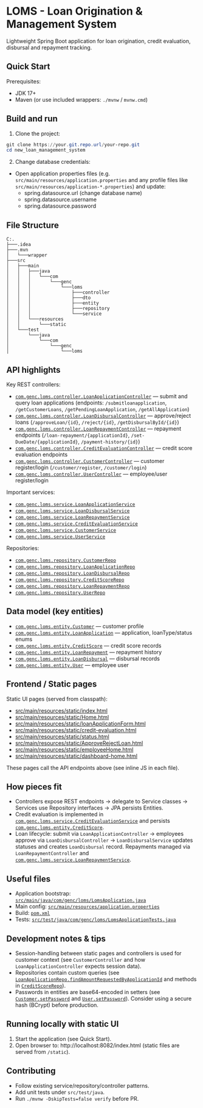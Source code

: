 
# LOMS - Loan Origination & Management System

Lightweight Spring Boot application for loan origination, credit evaluation, disbursal and repayment tracking.

## Quick Start

Prerequisites:
- JDK 17+
- Maven (or use included wrappers: `./mvnw` / `mvnw.cmd`)

## Build and run

1. Clone the project:
```powershell
git clone https://your.git.repo.url/your-repo.git
cd new_loan_management_system
```

2. Change database credentials:
- Open application properties files (e.g. `src/main/resources/application.properties` and any profile files like `src/main/resources/application-*.properties`) and update:
    - spring.datasource.url (change database name)
    - spring.datasource.username
    - spring.datasource.password

## File Structure
```
C:.
├───.idea
├───.mvn
│   └───wrapper
├───src
│   ├───main
│   │   ├───java
│   │   │   └───com
│   │   │       └───genc
│   │   │           └───loms
│   │   │               ├───controller
│   │   │               ├───dto
│   │   │               ├───entity
│   │   │               ├───repository
│   │   │               └───service
│   │   └───resources
│   │       └───static
│   └───test
│       └───java
│           └───com
│               └───genc
│                   └───loms
```



## API highlights

Key REST controllers:
- [`com.genc.loms.controller.LoanApplicationController`](src/main/java/com/genc/loms/controller/LoanApplicationController.java) — submit and query loan applications (endpoints: `/submitloanapplication`, `/getCustomerLoans`, `/getPendingLoanApplication`, `/getAllApplication`)
- [`com.genc.loms.controller.LoanDisbursalController`](src/main/java/com/genc/loms/controller/LoanDisbursalController.java) — approve/reject loans (`/approveLoan/{id}`, `/reject/{id}`, `/getDisbursalById/{id}`)
- [`com.genc.loms.controller.LoanRepaymentController`](src/main/java/com/genc/loms/controller/LoanRepaymentController.java) — repayment endpoints (`/loan-repayment/{applicationId}`, `/set-DueDate/{applicationId}`, `/payment-history/{id}`)
- [`com.genc.loms.controller.CreditEvaluationController`](src/main/java/com/genc/loms/controller/CreditEvaluationController.java) — credit score evaluation endpoints
- [`com.genc.loms.controller.CustomerController`](src/main/java/com/genc/loms/controller/CustomerController.java) — customer register/login (`/customer/register`, `/customer/login`)
- [`com.genc.loms.controller.UserController`](src/main/java/com/genc/loms/controller/UserController.java) — employee/user register/login

Important services:
- [`com.genc.loms.service.LoanApplicationService`](src/main/java/com/genc/loms/service/LoanApplicationService.java)
- [`com.genc.loms.service.LoanDisbursalService`](src/main/java/com/genc/loms/service/LoanDisbursalService.java)
- [`com.genc.loms.service.LoanRepaymentService`](src/main/java/com/genc/loms/service/LoanRepaymentService.java)
- [`com.genc.loms.service.CreditEvaluationService`](src/main/java/com/genc/loms/service/CreditEvaluationService.java)
- [`com.genc.loms.service.CustomerService`](src/main/java/com/genc/loms/service/CustomerService.java)
- [`com.genc.loms.service.UserService`](src/main/java/com/genc/loms/service/UserService.java)

Repositories:
- [`com.genc.loms.repository.CustomerRepo`](src/main/java/com/genc/loms/repository/CustomerRepo.java)
- [`com.genc.loms.repository.LoanApplicationRepo`](src/main/java/com/genc/loms/repository/LoanApplicationRepo.java)
- [`com.genc.loms.repository.LoanDisbursalRepo`](src/main/java/com/genc/loms/repository/LoanDisbursalRepo.java)
- [`com.genc.loms.repository.CreditScoreRepo`](src/main/java/com/genc/loms/repository/CreditScoreRepo.java)
- [`com.genc.loms.repository.LoanRepaymentRepo`](src/main/java/com/genc/loms/repository/LoanRepaymentRepo.java)
- [`com.genc.loms.repository.UserRepo`](src/main/java/com/genc/loms/repository/UserRepo.java)

## Data model (key entities)

- [`com.genc.loms.entity.Customer`](src/main/java/com/genc/loms/entity/Customer.java) — customer profile
- [`com.genc.loms.entity.LoanApplication`](src/main/java/com/genc/loms/entity/LoanApplication.java) — application, loanType/status enums
- [`com.genc.loms.entity.CreditScore`](src/main/java/com/genc/loms/entity/CreditScore.java) — credit score records
- [`com.genc.loms.entity.LoanRepayment`](src/main/java/com/genc/loms/entity/LoanRepayment.java) — repayment history
- [`com.genc.loms.entity.LoanDisbursal`](src/main/java/com/genc/loms/entity/LoanDisbursal.java) — disbursal records
- [`com.genc.loms.entity.User`](src/main/java/com/genc/loms/entity/User.java) — employee user

## Frontend / Static pages

Static UI pages (served from classpath):
- [src/main/resources/static/index.html](src/main/resources/static/index.html)
- [src/main/resources/static/Home.html](src/main/resources/static/Home.html)
- [src/main/resources/static/loanApplicationForm.html](src/main/resources/static/loanApplicationForm.html)
- [src/main/resources/static/credit-evaluation.html](src/main/resources/static/credit-evaluation.html)
- [src/main/resources/static/status.html](src/main/resources/static/status.html)
- [src/main/resources/static/ApproveRejectLoan.html](src/main/resources/static/ApproveRejectLoan.html)
- [src/main/resources/static/employeeHome.html](src/main/resources/static/employeeHome.html)
- [src/main/resources/static/dashboard-home.html](src/main/resources/static/dashboard-home.html)

These pages call the API endpoints above (see inline JS in each file).

## How pieces fit

- Controllers expose REST endpoints -> delegate to Service classes -> Services use Repository interfaces -> JPA persists Entities.
- Credit evaluation is implemented in [`com.genc.loms.service.CreditEvaluationService`](src/main/java/com/genc/loms/service/CreditEvaluationService.java) and persists [`com.genc.loms.entity.CreditScore`](src/main/java/com/genc/loms/entity/CreditScore.java).
- Loan lifecycle: submit via `LoanApplicationController` -> employees approve via `LoanDisbursalController` -> `LoanDisbursalService` updates statuses and creates `LoanDisbursal` record. Repayments managed via `LoanRepaymentController` and [`com.genc.loms.service.LoanRepaymentService`](src/main/java/com/genc/loms/service/LoanRepaymentService.java).

## Useful files

- Application bootstrap: [`src/main/java/com/genc/loms/LomsApplication.java`](src/main/java/com/genc/loms/LomsApplication.java)
- Main config: [`src/main/resources/application.properties`](src/main/resources/application.properties)
- Build: [`pom.xml`](pom.xml)
- Tests: [`src/test/java/com/genc/loms/LomsApplicationTests.java`](src/test/java/com/genc/loms/LomsApplicationTests.java)

## Development notes & tips

- Session-handling between static pages and controllers is used for customer context (see `CustomerController` and how `LoanApplicationController` expects session data).
- Repositories contain custom queries (see [`LoanApplicationRepo.findAmountRequestedByApplicationId`](src/main/java/com/genc/loms/repository/LoanApplicationRepo.java) and methods in [`CreditScoreRepo`](src/main/java/com/genc/loms/repository/CreditScoreRepo.java)).
- Passwords in entities are base64-encoded in setters (see [`Customer.setPassword`](src/main/java/com/genc/loms/entity/Customer.java) and [`User.setPassword`](src/main/java/com/genc/loms/entity/User.java)). Consider using a secure hash (BCrypt) before production.

## Running locally with static UI

1. Start the application (see Quick Start).
2. Open browser to: http://localhost:8082/index.html (static files are served from `/static`).

## Contributing

- Follow existing service/repository/controller patterns.
- Add unit tests under `src/test/java`.
- Run `./mvnw -DskipTests=false verify` before PR.

